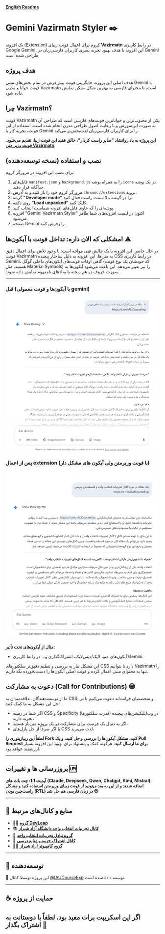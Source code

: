 **[English Readme](readme.EN.md)**


# Gemini Vazirmatn Styler ✒️

یک افزونه (Extension) کروم برای اعمال فونت زیبای **Vazirmatn** در رابط کاربری Google Gemini. این افزونه با هدف بهبود تجربه بصری کاربران فارسی‌زبان در Gemini طراحی شده است.

## هدف پروژه

هدف اصلی این پروژه، جایگزینی فونت پیش‌فرض در تمام بخش‌های متنی Gemini با فونت خوانا و مدرن Vazirmatn است، تا محتوای فارسی به بهترین شکل ممکن نمایش داده شود.

## چرا Vazirmatn؟

فونت Vazirmatn یکی از محبوب‌ترین و خواناترین فونت‌های فارسی است که طراحی آن به صورت اپن‌سورس و با رعایت اصول طراحی مدرن انجام شده است. استفاده از این فونت، تجربه کار با Gemini را برای کاربران فارسی‌زبان لذت‌بخش‌تر می‌کند.

**این پروژه به یاد روانشاد "صابر راست کردار"، خالق فقید این فونت زیبا، تقدیم می‌شود.**
**[فونت وزیر متن Vazirmatn](https://rastikerdar.github.io/vazirmatn/fa)**


## نصب و استفاده (نسخه توسعه‌دهنده)

برای نصب این افزونه در مرورگر کروم:

1.  فایل‌های `manifest.json` و `background.js` را به همراه پوشه `icons` در یک پوشه جداگانه قرار دهید.
2.  مرورگر کروم خود را باز کنید و به آدرس `chrome://extensions` بروید.
3.  گزینه **"Developer mode"** را در گوشه بالا سمت راست فعال کنید.
4.  روی دکمه **"Load unpacked"** کلیک کنید.
5.  پوشه‌ای را که حاوی فایل‌های افزونه شماست انتخاب کنید.
6.  افزونه "Gemini Vazirmatn Styler" اکنون در لیست افزونه‌های شما ظاهر می‌شود.
7.  صفحه Gemini را رفرش کنید.

## مشکلی که الان داره: تداخل فونت با آیکون‌ها! ⚠️

در حال حاضر، این افزونه با یک چالش فنی مواجه است:
با وجود تلاش برای اعمال دقیق فونت Vazirmatn به متن‌ها، این افزونه به دلیل ساختار پیچیده CSS در رابط کاربری Gemini، گاهی اوقات فونت‌های آیکون‌های داخلی گوگل (که خودشان یک نوع فونت هستند، مثل Material Symbols) را نیز تغییر می‌دهد. این باعث می‌شود آیکون‌ها به صورت حروف در هم ریخته یا نمادهای نامفهوم نمایش داده شوند.

---

### **قبل (با آیکون‌ها و فونت معمولی gemini)**

![تصویر قبل از اعمال صحیح استایل](before.png)

### **پس از اعمال extension (با فونت وزیرمتن ولی آیکون های مشکل دار)**

![تصویر پس از رفع مشکل آیکون‌ها](after.png)
---


**مثال از آیکون‌های تحت تأثیر:**

* آیکون‌های منو، لایک/دیس‌لایک، اشتراک‌گذاری و... در رابط کاربری Gemini.

این مشکل نیاز به بررسی و تنظیم دقیق‌تر سلکتورهای CSS دارد تا بتوانیم Vazirmatn را تنها به محتوای متنی اعمال کرده و فونت اصلی آیکون‌ها را دست‌نخورده نگه داریم.

## دعوت به مشارکت (Call for Contributions) 😁

ما از توسعه‌دهندگان، علاقه‌مندان به CSS، و متخصصان فرانت‌اند دعوت می‌کنیم تا در حل این مشکل به ما کمک کنند!

* اگر شما در زمینه CSS و Specificity (قدرت سلکتورها) در وب‌اپلیکیشن‌های پیچیده تجربه دارید،
* اگر به دنبال یک فرصت برای مشارکت در یک پروژه متن‌باز هستید،
* یا اگر صرفاً از حل پازل‌های CSS لذت می‌برید،

**لطفاً این ریپازیتوری را Fork کنید، مشکل آیکون‌ها را بررسی و حل کنید، و یک Pull Request برای ما ارسال کنید.**
هرگونه کمک و پیشنهاد برای بهبود این افزونه بسیار ارزشمند خواهد بود.

---
## **بروزرسانی ها و تغییرات** 🆙

**آپدیت 1.1: چت بات های (Claude, Deepseek, Qwen, Chatgpt, Kimi, Mistral) اضافه شدند و از این به بعد میتونید از فونت زیبای وزیرمتن استفاده کنید و مشکل راست‌چین بودن (RTL) در زبان فارسی هم حل شد 😉**

---

## 📢 منابع و کانال‌های مرتبط

- 🧑‍💻 **[گروه DevLeap](https://t.me/DevLeap)**
- 📚 **[کانال تجربیات انتخاب واحد دانشگاه آزاد شیراز](https://t.me/IAUCourseExp)**
- 👥 **[گروه تبادل تجربیات انتخاب واحد](https://t.me/IAUCourseExpGroup)**
- 📘 **[کانال اشتراک جزوه و منابع درسی](https://t.me/jozveiau)**
- 👨‍🏫 **[گروه کامپیوتر آزاد شیراز](https://t.me/computeriaushz)**

---


## 🤖 توسعه‌دهنده

📌 این پروژه توسط کانال [@IAUCourseExp](https://t.me/IAUCourseExp) توسعه داده شده است.

---

## ☕ حمایت از پروژه

اگر این اسکریپت برات مفید بود، لطفاً با دوستانت به اشتراک بگذار 💙
---
